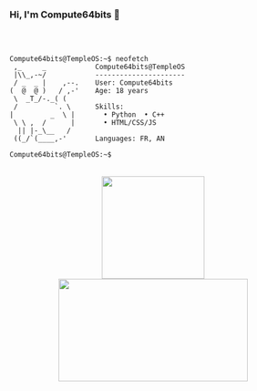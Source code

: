 ### Hi, I'm Compute64bits 👋 

<br>

```console

Compute64bits@TempleOS:~$ neofetch
 ,_     _            Compute64bits@TempleOS
 |\\_,-~/            ----------------------
 / _  _ |    ,--.    User: Compute64bits
(  @  @ )   / ,-'    Age: 18 years
 \  _T_/-._( (       
 /         `. \      Skills:
|         _  \ |       • Python  • C++
 \ \ ,  /      |       • HTML/CSS/JS
  || |-_\__   /      
 ((_/`(____,-'       Languages: FR, AN

Compute64bits@TempleOS:~$
```

<br>

<div align="center">
    <a href="https://github.com/Loyerss">
    <img height="180em" src="https://github-readme-stats.loyerss.vercel.app/api?username=Compute64bits&show_icons=true&theme=react&include_all_commits=true&count_private=true"/>
    <img width="332px" height="180em" src="https://github-readme-stats.loyerss.vercel.app/api/top-langs/?username=Compute64bits&layout=compact&langs_count=16&theme=react"/>

<br>

</div>
